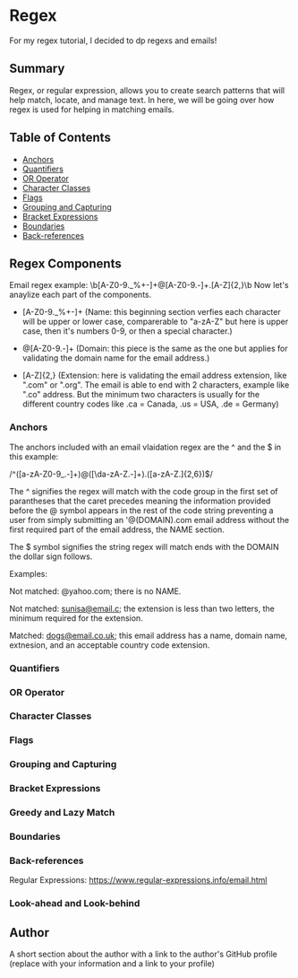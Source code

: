 # Regex 
For my regex tutorial, I decided to dp regexs and emails!

## Summary

Regex, or regular expression, allows you to create search patterns that will help match, locate, and manage text. In here, we will be going over how regex is used for helping in matching emails.

## Table of Contents

- [Anchors](#anchors)
- [Quantifiers](#quantifiers)
- [OR Operator](#or-operator)
- [Character Classes](#character-classes)
- [Flags](#flags)
- [Grouping and Capturing](#grouping-and-capturing)
- [Bracket Expressions](#bracket-expressions)
- [Boundaries](#boundaries)
- [Back-references](#back-references)

## Regex Components
Email regex example: \b[A-Z0-9._%+-]+@[A-Z0-9.-]+\.[A-Z]{2,}\b
Now let's anaylize each part of the components.

- [A-Z0-9._%+-]+ (Name: this beginning section verfies each character will be upper or lower case, comparerable to "a-zA-Z" but here is upper case, then it's numbers 0-9, or then a special character.)

- @[A-Z0-9.-]+ (Domain: this piece is the same as the one but applies for validating the domain name for the email address.)

- [A-Z]{2,} (Extension: here is validating the email address extension, like ".com" or ".org". The email is able to end with 2 characters, example like ".co" address. But the minimum two characters is usually for the different country codes like .ca = Canada, .us = USA, .de = Germany)

### Anchors
The anchors included with an email vlaidation regex are the ^ and the $ in this example:

/^([a-zA-Z0-9_.-]+)@([\da-zA-Z.-]+).([a-zA-Z.]{2,6})$/

The ^ signifies the regex will match with the code group in the first set of parantheses that the caret precedes meaning the information provided before the @ symbol appears in the rest of the code string preventing a user from simply submitting an '@(DOMAIN).com email address without the first required part of the email address, the NAME section.

The $ symbol signifies the string regex will match ends with the DOMAIN the dollar sign follows.

Examples:

Not matched: @yahoo.com; there is no NAME.

Not matched: sunisa@email.c; the extension is less than two letters, the minimum required for the extension.

Matched: dogs@email.co.uk; this email address has a name, domain name, extnesion, and an acceptable country code extension.

### Quantifiers

### OR Operator

### Character Classes

### Flags

### Grouping and Capturing

### Bracket Expressions

### Greedy and Lazy Match

### Boundaries

### Back-references
Regular Expressions: https://www.regular-expressions.info/email.html


### Look-ahead and Look-behind

## Author

A short section about the author with a link to the author's GitHub profile (replace with your information and a link to your profile)